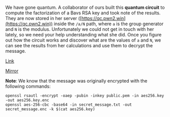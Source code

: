 
We have gone quantum. A collaborator of ours built this **quantum circuit** to compute the factorization of a Bavs RSA key and took note of the results. They are now stored in her server ([https://qc.pwn2.win](https://qc.pwn2.win)) inside the `/a/N` path, where `a` is the group generator and `N` is the modulus. Unfortunately we could not get in touch with her lately, so we need your help understanding what she did. Once you figure out how the circuit works and discover what are the values of `a` and `N`, we can see the results from her calculations and use them to decrypt the message.

[Link](https://cloud.ufscar.br:8080/v1/AUTH_c93b694078064b4f81afd2266a502511/static.pwn2win.party/back-to-bletchley-park_b349f5d19905bcdf8f4abd01f321f2e05adf0979dcf3b435465deaabbc913dec.tar.gz)

[Mirror](https://static.pwn2win.party/back-to-bletchley-park_b349f5d19905bcdf8f4abd01f321f2e05adf0979dcf3b435465deaabbc913dec.tar.tgz)

**Note**: We know that the message was originally encrypted with the following commands:

```
openssl rsautl -encrypt -oaep -pubin -inkey public.pem -in aes256.key -out aes256.key.enc
openssl aes-256-cbc -base64 -in secret_message.txt -out secret_message.enc -k $(cat aes256.key)
```
